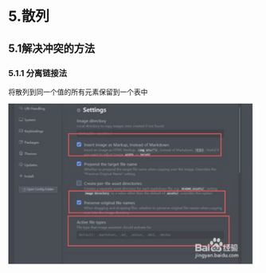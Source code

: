 # 5.散列
## 5.1解决冲突的方法
### 5.1.1 分离链接法

将散列到同一个值的所有元素保留到一个表中


<img alt="散列-7f96ca92.png" src="assets/散列-7f96ca92.png" width="" height="" >
